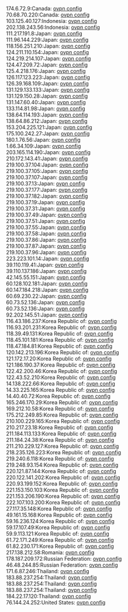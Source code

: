 174.6.72.9:Canada: [ovpn config](vpn/174_6_72_9.ovpn)  
70.68.70.220:Canada: [ovpn config](vpn/70_68_70_220.ovpn)  
103.125.40.127:Indonesia: [ovpn config](vpn/103_125_40_127.ovpn)  
202.138.243.56:Indonesia: [ovpn config](vpn/202_138_243_56.ovpn)  
111.217.191.8:Japan: [ovpn config](vpn/111_217_191_8.ovpn)  
111.96.144.229:Japan: [ovpn config](vpn/111_96_144_229.ovpn)  
118.156.251.210:Japan: [ovpn config](vpn/118_156_251_210.ovpn)  
124.211.110.154:Japan: [ovpn config](vpn/124_211_110_154.ovpn)  
124.219.214.107:Japan: [ovpn config](vpn/124_219_214_107.ovpn)  
124.47.209.72:Japan: [ovpn config](vpn/124_47_209_72.ovpn)  
125.4.218.176:Japan: [ovpn config](vpn/125_4_218_176.ovpn)  
126.117.123.223:Japan: [ovpn config](vpn/126_117_123_223.ovpn)  
126.39.168.109:Japan: [ovpn config](vpn/126_39_168_109.ovpn)  
131.129.133.133:Japan: [ovpn config](vpn/131_129_133_133.ovpn)  
131.129.150.28:Japan: [ovpn config](vpn/131_129_150_28.ovpn)  
131.147.60.40:Japan: [ovpn config](vpn/131_147_60_40.ovpn)  
133.114.81.98:Japan: [ovpn config](vpn/133_114_81_98.ovpn)  
138.64.114.193:Japan: [ovpn config](vpn/138_64_114_193.ovpn)  
138.64.86.212:Japan: [ovpn config](vpn/138_64_86_212.ovpn)  
153.204.225.121:Japan: [ovpn config](vpn/153_204_225_121.ovpn)  
175.100.242.27:Japan: [ovpn config](vpn/175_100_242_27.ovpn)  
180.1.76.56:Japan: [ovpn config](vpn/180_1_76_56.ovpn)  
1.66.34.109:Japan: [ovpn config](vpn/1_66_34_109.ovpn)  
203.165.114.190:Japan: [ovpn config](vpn/203_165_114_190.ovpn)  
210.172.143.41:Japan: [ovpn config](vpn/210_172_143_41.ovpn)  
219.100.37.104:Japan: [ovpn config](vpn/219_100_37_104.ovpn)  
219.100.37.105:Japan: [ovpn config](vpn/219_100_37_105.ovpn)  
219.100.37.107:Japan: [ovpn config](vpn/219_100_37_107.ovpn)  
219.100.37.13:Japan: [ovpn config](vpn/219_100_37_13.ovpn)  
219.100.37.177:Japan: [ovpn config](vpn/219_100_37_177.ovpn)  
219.100.37.182:Japan: [ovpn config](vpn/219_100_37_182.ovpn)  
219.100.37.19:Japan: [ovpn config](vpn/219_100_37_19.ovpn)  
219.100.37.31:Japan: [ovpn config](vpn/219_100_37_31.ovpn)  
219.100.37.49:Japan: [ovpn config](vpn/219_100_37_49.ovpn)  
219.100.37.51:Japan: [ovpn config](vpn/219_100_37_51.ovpn)  
219.100.37.55:Japan: [ovpn config](vpn/219_100_37_55.ovpn)  
219.100.37.58:Japan: [ovpn config](vpn/219_100_37_58.ovpn)  
219.100.37.86:Japan: [ovpn config](vpn/219_100_37_86.ovpn)  
219.100.37.87:Japan: [ovpn config](vpn/219_100_37_87.ovpn)  
219.100.37.96:Japan: [ovpn config](vpn/219_100_37_96.ovpn)  
223.223.101.14:Japan: [ovpn config](vpn/223_223_101_14.ovpn)  
39.110.119.41:Japan: [ovpn config](vpn/39_110_119_41.ovpn)  
39.110.137.186:Japan: [ovpn config](vpn/39_110_137_186.ovpn)  
42.145.55.151:Japan: [ovpn config](vpn/42_145_55_151.ovpn)  
60.128.102.181:Japan: [ovpn config](vpn/60_128_102_181.ovpn)  
60.147.184.218:Japan: [ovpn config](vpn/60_147_184_218.ovpn)  
60.69.230.22:Japan: [ovpn config](vpn/60_69_230_22.ovpn)  
60.73.52.136:Japan: [ovpn config](vpn/60_73_52_136.ovpn)  
60.73.52.136:Japan: [ovpn config](vpn/60_73_52_136.ovpn)  
92.202.145.51:Japan: [ovpn config](vpn/92_202_145_51.ovpn)  
116.43.186.237:Korea Republic of: [ovpn config](vpn/116_43_186_237.ovpn)  
116.93.201.231:Korea Republic of: [ovpn config](vpn/116_93_201_231.ovpn)  
118.39.49.131:Korea Republic of: [ovpn config](vpn/118_39_49_131.ovpn)  
118.45.101.181:Korea Republic of: [ovpn config](vpn/118_45_101_181.ovpn)  
118.47.184.81:Korea Republic of: [ovpn config](vpn/118_47_184_81.ovpn)  
120.142.213.196:Korea Republic of: [ovpn config](vpn/120_142_213_196.ovpn)  
121.172.17.20:Korea Republic of: [ovpn config](vpn/121_172_17_20.ovpn)  
121.186.190.37:Korea Republic of: [ovpn config](vpn/121_186_190_37.ovpn)  
122.42.200.46:Korea Republic of: [ovpn config](vpn/122_42_200_46.ovpn)  
122.43.52.210:Korea Republic of: [ovpn config](vpn/122_43_52_210.ovpn)  
14.138.222.66:Korea Republic of: [ovpn config](vpn/14_138_222_66.ovpn)  
14.33.225.165:Korea Republic of: [ovpn config](vpn/14_33_225_165.ovpn)  
14.40.40.72:Korea Republic of: [ovpn config](vpn/14_40_40_72.ovpn)  
165.246.170.29:Korea Republic of: [ovpn config](vpn/165_246_170_29.ovpn)  
169.212.10.58:Korea Republic of: [ovpn config](vpn/169_212_10_58.ovpn)  
175.212.249.85:Korea Republic of: [ovpn config](vpn/175_212_249_85.ovpn)  
210.100.229.165:Korea Republic of: [ovpn config](vpn/210_100_229_165.ovpn)  
210.217.23.18:Korea Republic of: [ovpn config](vpn/210_217_23_18.ovpn)  
211.184.113.133:Korea Republic of: [ovpn config](vpn/211_184_113_133.ovpn)  
211.184.24.38:Korea Republic of: [ovpn config](vpn/211_184_24_38.ovpn)  
211.210.229.127:Korea Republic of: [ovpn config](vpn/211_210_229_127.ovpn)  
218.235.126.223:Korea Republic of: [ovpn config](vpn/218_235_126_223.ovpn)  
219.240.6.118:Korea Republic of: [ovpn config](vpn/219_240_6_118.ovpn)  
219.248.93.154:Korea Republic of: [ovpn config](vpn/219_248_93_154.ovpn)  
220.121.87.144:Korea Republic of: [ovpn config](vpn/220_121_87_144.ovpn)  
220.122.141.202:Korea Republic of: [ovpn config](vpn/220_122_141_202.ovpn)  
220.93.199.152:Korea Republic of: [ovpn config](vpn/220_93_199_152.ovpn)  
221.153.150.103:Korea Republic of: [ovpn config](vpn/221_153_150_103.ovpn)  
221.153.206.190:Korea Republic of: [ovpn config](vpn/221_153_206_190.ovpn)  
222.107.103.200:Korea Republic of: [ovpn config](vpn/222_107_103_200.ovpn)  
27.117.35.148:Korea Republic of: [ovpn config](vpn/27_117_35_148.ovpn)  
49.161.15.168:Korea Republic of: [ovpn config](vpn/49_161_15_168.ovpn)  
59.16.236.124:Korea Republic of: [ovpn config](vpn/59_16_236_124.ovpn)  
59.17.107.49:Korea Republic of: [ovpn config](vpn/59_17_107_49.ovpn)  
59.9.113.121:Korea Republic of: [ovpn config](vpn/59_9_113_121.ovpn)  
61.72.171.249:Korea Republic of: [ovpn config](vpn/61_72_171_249.ovpn)  
61.82.230.171:Korea Republic of: [ovpn config](vpn/61_82_230_171.ovpn)  
217.138.212.58:Romania: [ovpn config](vpn/217_138_212_58.ovpn)  
178.187.209.172:Russian Federation: [ovpn config](vpn/178_187_209_172.ovpn)  
46.48.244.85:Russian Federation: [ovpn config](vpn/46_48_244_85.ovpn)  
171.6.87.246:Thailand: [ovpn config](vpn/171_6_87_246.ovpn)  
183.88.237.254:Thailand: [ovpn config](vpn/183_88_237_254.ovpn)  
183.88.237.254:Thailand: [ovpn config](vpn/183_88_237_254.ovpn)  
183.88.237.254:Thailand: [ovpn config](vpn/183_88_237_254.ovpn)  
184.22.17.120:Thailand: [ovpn config](vpn/184_22_17_120.ovpn)  
76.144.24.252:United States: [ovpn config](vpn/76_144_24_252.ovpn)  
